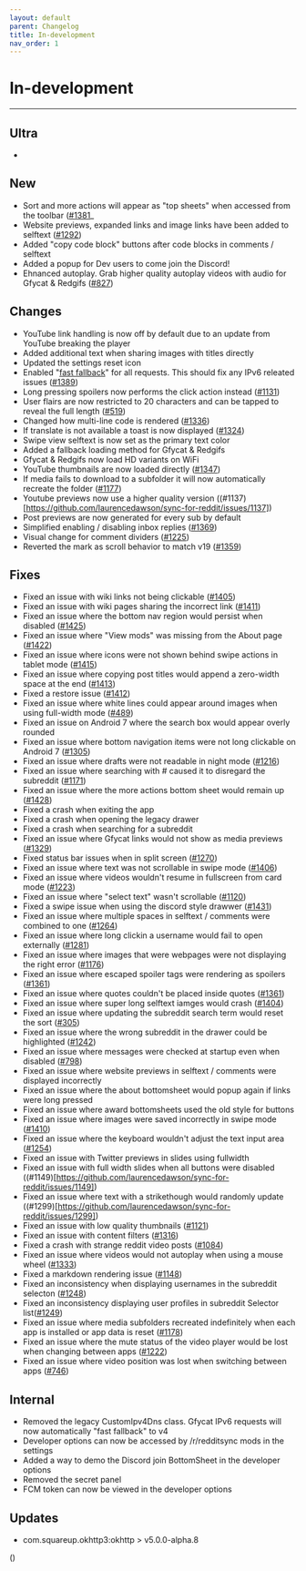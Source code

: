 ```yaml
---
layout: default
parent: Changelog
title: In-development
nav_order: 1
---
```


# In-development

----------

## Ultra
- 

## New
- Sort and more actions will appear as "top sheets" when accessed from the toolbar ([#1381](https://github.com/laurencedawson/sync-for-reddit/issues/1381)_
- Website previews, expanded links and image links have been added to selftext ([#1292](https://github.com/laurencedawson/sync-for-reddit/issues/1292))
- Added "copy code block" buttons after code blocks in comments / selftext
- Added a popup for Dev users to come join the Discord!
- Ehnanced autoplay. Grab higher quality autoplay videos with audio for Gfycat &amp; Redgifs ([#827](https://github.com/laurencedawson/sync-for-reddit/issues/827))

## Changes
- YouTube link handling is now off by default due to an update from YouTube breaking the player
- Added additional text when sharing images with titles directly
- Updated the settings reset icon
- Enabled "[fast fallback](https://old.reddit.com/r/RedditEng/comments/v1upr8/ipv6_support_on_android/)" for all requests. This should fix any IPv6 releated issues ([#1389](https://github.com/laurencedawson/sync-for-reddit/issues/1389))
- Long pressing spoilers now performs the click action instead ([#1131](https://github.com/laurencedawson/sync-for-reddit/issues/1131))
- User flairs are now restricted to 20 characters and can be tapped to reveal the full length ([#519](https://github.com/laurencedawson/sync-for-reddit/issues/519))
- Changed how multi-line code is rendered ([#1336](https://github.com/laurencedawson/sync-for-reddit/issues/1336))
- If translate is not available a toast is now displayed ([#1324](https://github.com/laurencedawson/sync-for-reddit/issues/1324))
- Swipe view selftext is now set as the primary text color
- Added a fallback loading method for Gfycat & Redgifs
- Gfycat & Redgifs now load HD variants on WiFi
- YouTube thumbnails are now loaded directly ([#1347](https://github.com/laurencedawson/sync-for-reddit/issues/1347))
- If media fails to download to a subfolder it will now automatically recreate the folder ([#1177](https://github.com/laurencedawson/sync-for-reddit/issues/1177))
- Youtube previews now use a higher quality version ((#1137)[https://github.com/laurencedawson/sync-for-reddit/issues/1137])
- Post previews are now generated for every sub by default
- Simplified enabling / disabling inbox replies ([#1369](https://github.com/laurencedawson/sync-for-reddit/issues/1369))
- Visual change for comment dividers ([#1225](https://github.com/laurencedawson/sync-for-reddit/issues/1225))
- Reverted the mark as scroll behavior to match v19 ([#1359](https://github.com/laurencedawson/sync-for-reddit/issues/1359))

## Fixes
- Fixed an issue with wiki links not being clickable ([#1405](https://github.com/laurencedawson/sync-for-reddit/issues/1405))
- Fixed an issue with wiki pages sharing the incorrect link ([#1411](https://github.com/laurencedawson/sync-for-reddit/issues/1411))
- Fixed an issue where the bottom nav region would persist when disabled ([#1425](https://github.com/laurencedawson/sync-for-reddit/issues/1425))
- Fixed an issue where "View mods" was missing from the About page ([#1422](https://github.com/laurencedawson/sync-for-reddit/issues/1422))
- Fixed an issue where icons were not shown behind swipe actions in tablet mode  ([#1415](https://github.com/laurencedawson/sync-for-reddit/issues/1415))
- Fixed an issue where copying post titles would append a zero-width space at the end ([#1413](https://github.com/laurencedawson/sync-for-reddit/issues/1413))
- Fixed a restore issue ([#1412](https://github.com/laurencedawson/sync-for-reddit/issues/1412))
- Fixed an issue where white lines could appear around images when using full-width mode ([#489](https://github.com/laurencedawson/sync-for-reddit/issues/489))
- Fixed an issue on Android 7 where the search box would appear overly rounded
- Fixed an issue where bottom navigation items were not long clickable on Android 7 ([#1305](https://github.com/laurencedawson/sync-for-reddit/issues/1305))
- Fixed an issue where drafts were not readable in night mode ([#1216](https://github.com/laurencedawson/sync-for-reddit/issues/1216))
- Fixed an issue where searching with # caused it to disregard the subreddit ([#1171](https://github.com/laurencedawson/sync-for-reddit/issues/1171))
- Fixed an issue where the more actions bottom sheet would remain up ([#1428](https://github.com/laurencedawson/sync-for-reddit/issues/1428))
- Fixed a crash when exiting the app
- Fixed a crash when opening the legacy drawer
- Fixed a crash when searching for a subreddit
- Fixed an issue where Gfycat links would not show as media previews ([#1329](https://github.com/laurencedawson/sync-for-reddit/issues/1329))
- Fixed status bar issues when in split screen ([#1270](https://github.com/laurencedawson/sync-for-reddit/issues/1270))
- Fixed an issue where text was not scrollable in swipe mode ([#1406](https://github.com/laurencedawson/sync-for-reddit/issues/1406))
- Fixed an issue where videos wouldn't resume in fullscreen from card mode ([#1223](https://github.com/laurencedawson/sync-for-reddit/issues/1223))
- Fixed an issue where "select text" wasn't scrollable ([#1120](https://github.com/laurencedawson/sync-for-reddit/issues/1120))
- Fixed a swipe issue when using the discord style drawwer ([#1431](https://github.com/laurencedawson/sync-for-reddit/issues/1431))
- Fixed an issue where multiple spaces in selftext / comments were combined to one ([#1264](https://github.com/laurencedawson/sync-for-reddit/issues/1264))
- Fixed an issue where long clickin a username would fail to open externally ([#1281](https://github.com/laurencedawson/sync-for-reddit/issues/1281))
- Fixed an issue where images that were webpages were not displaying the right error ([#1176](https://github.com/laurencedawson/sync-for-reddit/issues/1176))
- Fixed an issue where escaped spoiler tags were rendering as spoilers ([#1361](https://github.com/laurencedawson/sync-for-reddit/issues/1361))
- Fixed an issue where quotes couldn't be placed inside quotes ([#1361](https://github.com/laurencedawson/sync-for-reddit/issues/1361))
- Fixed an issue where super long selftext iamges would crash ([#1404](https://github.com/laurencedawson/sync-for-reddit/issues/1404))
- Fixed an issue where updating the subreddit search term would reset the sort ([#305](https://github.com/laurencedawson/sync-for-reddit/issues/305))
- Fixed an issue where the wrong subreddit in the drawer could be highlighted ([#1242](https://github.com/laurencedawson/sync-for-reddit/issues/1242))
- Fixed an issue where messages were checked at startup even when disabled ([#798](https://github.com/laurencedawson/sync-for-reddit/issues/798))
- Fixed an issue where website previews in selftext / comments were displayed incorrectly
- Fixed an issue where the about bottomsheet would popup again if links were long pressed
- Fixed an issue where award bottomsheets used the old style for buttons
- Fixed an issue where images were saved incorrectly in swipe mode ([#1410](https://github.com/laurencedawson/sync-for-reddit/issues/1410))
- Fixed an issue where the keyboard wouldn't adjust the text input area ([#1254](https://github.com/laurencedawson/sync-for-reddit/issues/1254))
- Fixed an issue with Twitter previews in slides using fullwidth
- Fixed an issue with full width slides when all buttons were disabled ((#1149)[https://github.com/laurencedawson/sync-for-reddit/issues/1149])
- Fixed an issue where text with a strikethough would randomly update ((#1299)[https://github.com/laurencedawson/sync-for-reddit/issues/1299])
- Fixed an issue with low quality thumbnails ([#1121](https://github.com/laurencedawson/sync-for-reddit/issues/1121))
- Fixed an issue with content filters ([#1316](https://github.com/laurencedawson/sync-for-reddit/issues/1316))
- Fixed a crash with strange reddit video posts ([#1084](https://github.com/laurencedawson/sync-for-reddit/issues/1084))
- Fixed an issue where videos would not autoplay when using a mouse wheel ([#1333](https://github.com/laurencedawson/sync-for-reddit/issues/1333))
- Fixed a markdown rendering issue ([#1148](https://github.com/laurencedawson/sync-for-reddit/issues/1148))
- Fixed an inconsistency when displaying usernames in the subreddit selecton ([#1248](https://github.com/laurencedawson/sync-for-reddit/issues/1248))
- Fixed an inconsistency displaying user profiles in subreddit Selector list([#1249](https://github.com/laurencedawson/sync-for-reddit/issues/1249))
- Fixed an issue where media subfolders recreated indefinitely when each app is installed or app data is reset ([#1178](https://github.com/laurencedawson/sync-for-reddit/issues/1178))
- Fixed an issue where the mute status of the video player would be lost when changing between apps ([#1222](https://github.com/laurencedawson/sync-for-reddit/issues/1222))
- Fixed an issue where video position was lost when switching between apps ([#746](https://github.com/laurencedawson/sync-for-reddit/issues/746))

## Internal
- Removed the legacy CustomIpv4Dns class. Gfycat IPv6 requests will now automatically "fast fallback" to v4
- Developer options can now be accessed by /r/redditsync mods in the settings
- Added a way to demo the Discord join BottomSheet in the developer options
- Removed the secret panel
- FCM token can now be viewed in the developer options

## Updates 
- com.squareup.okhttp3:okhttp > v5.0.0-alpha.8

([]())